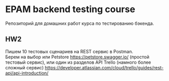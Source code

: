 # EPAM backend testing course
Репозиторий для домашних работ курса по тестированию бэкенда.

## HW2
Пишем 10 тестовых сценариев на REST сервис в Postman.  
Берем на выбор или Petstore https://petstore.swagger.io/ (простой тестовый сервис), 
или один из разделов API Trello (намного более сложный сервис) 
https://developer.atlassian.com/cloud/trello/guides/rest-api/api-introduction/  

